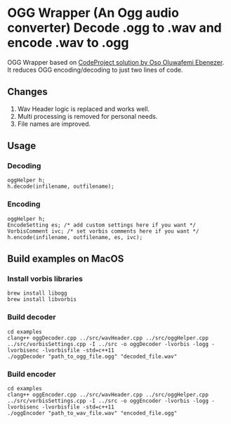 # OGG Wrapper (An Ogg audio converter) Decode .ogg to .wav and encode .wav to .ogg

OGG Wrapper based on [CodeProject solution by Oso Oluwafemi Ebenezer](https://www.codeproject.com/Articles/824199/The-OGG-Wrapper-An-audio-converter).
It reduces OGG encoding/decoding to just two lines of code.

## Changes

1. Wav Header logic is replaced and works well.
2. Multi processing is removed for personal needs.
3. File names are improved.

## Usage
### Decoding
```
oggHelper h;
h.decode(infilename, outfilename);
```

### Encoding
```
oggHelper h;
EncodeSetting es; /* add custom settings here if you want */
VorbisComment ivc; /* set vorbis comments here if you want */
h.encode(infilename, outfilename, es, ivc);
```


## Build examples on MacOS

### Install vorbis libraries
```
brew install libogg
brew install libvorbis
```

### Build decoder
```
cd examples
clang++ oggDecoder.cpp ../src/wavHeader.cpp ../src/oggHelper.cpp ../src/vorbisSettings.cpp -I ../src -o oggDecoder -lvorbis -logg -lvorbisenc -lvorbisfile -std=c++11
./oggDecoder "path_to_ogg_file.ogg" "decoded_file.wav"
```


### Build encoder
```
cd examples
clang++ oggEncoder.cpp ../src/wavHeader.cpp ../src/oggHelper.cpp ../src/vorbisSettings.cpp -I ../src -o oggEncoder -lvorbis -logg -lvorbisenc -lvorbisfile -std=c++11
./oggEncoder "path_to_wav_file.wav" "encoded_file.ogg"
```
